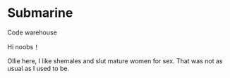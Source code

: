 # Submarine
Code warehouse

Hi noobs！

Ollie here, I like shemales and slut mature women for sex.
That was not as usual as I used to be.
